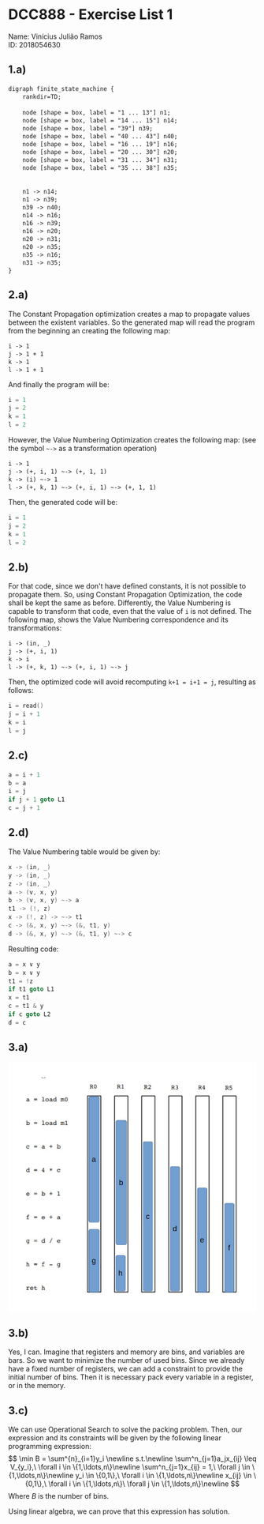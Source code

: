 # DCC888 - Exercise List 1

Name: Vinícius Julião Ramos\
ID: 2018054630

## 1.a)

```graphviz
digraph finite_state_machine {
    rankdir=TD;

    node [shape = box, label = "1 ... 13"] n1;
    node [shape = box, label = "14 ... 15"] n14;
    node [shape = box, label = "39"] n39;
    node [shape = box, label = "40 ... 43"] n40;
    node [shape = box, label = "16 ... 19"] n16;
    node [shape = box, label = "20 ... 30"] n20;
    node [shape = box, label = "31 ... 34"] n31;
    node [shape = box, label = "35 ... 38"] n35;
    

    n1 -> n14;
    n1 -> n39;
    n39 -> n40;
    n14 -> n16;
    n16 -> n39;
    n16 -> n20;
    n20 -> n31;
    n20 -> n35;
    n35 -> n16;
    n31 -> n35;
}
```


## 2.a)
The Constant Propagation optimization creates a map to propagate values between
the existent variables.
So the generated map will read the program from the beginning an creating the
following map:
```
i -> 1
j -> 1 + 1
k -> 1
l -> 1 + 1
```
And finally the program will be:
```cpp
i = 1
j = 2
k = 1
l = 2
```
However, the Value Numbering Optimization creates the following map:
(see the symbol `~->` as a transformation operation)
```
i -> 1
j -> (+, i, 1) ~-> (+, 1, 1)
k -> (i) ~-> 1
l -> (+, k, 1) ~-> (+, i, 1) ~-> (+, 1, 1)
```
Then, the generated code will be:
```cpp
i = 1
j = 2
k = 1
l = 2
```

## 2.b)
For that code, since we don't have defined constants, it is not possible to
propagate them.
So, using Constant Propagation Optimization, the code shall be kept the same
as before.
Differently, the Value Numbering is capable to transform that code, even that
the value of `i` is not defined.
The following map, shows the Value Numbering correspondence and its
transformations:
```
i -> (in, _)
j -> (+, i, 1)
k -> i
l -> (+, k, 1) ~-> (+, i, 1) ~-> j
```
Then, the optimized code will avoid recomputing `k+1 = i+1 = j`, resulting as
follows:
```cpp
i = read()
j = i + 1
k = i
l = j
```

## 2.c)
```cpp
a = i + 1
b = a
i = j
if j + 1 goto L1
c = j + 1
```

## 2.d)
The Value Numbering table would be given by:
```cpp
x -> (in, _)
y -> (in, _)
z -> (in, _)
a -> (v, x, y)
b -> (v, x, y) ~-> a
t1 -> (!, z)
x -> (!, z) -> ~-> t1
c -> (&, x, y) ~-> (&, t1, y)
d -> (&, x, y) ~-> (&, t1, y) ~-> c
```
Resulting code:
```cpp
a = x ∨ y
b = x ∨ y
t1 = !z
if t1 goto L1
x = t1
c = t1 & y
if c goto L2
d = c
```

## 3.a)
![3a](./ex1/3a.jpg)

## 3.b)
Yes, I can.
Imagine that registers and memory are bins, and variables are bars.
So we want to minimize the number of used bins.
Since we already have a fixed number of registers, we can add a constraint to provide the initial
number of bins.
Then it is necessary pack every variable in a register, or in the memory.

## 3.c)
We can use Operational Search to solve the packing problem.
Then, our expression and its constraints will be given by the following linear
programming expression:
$$
\min B = \sum^{n}_{i=1}y_i \newline
s.t.\newline
\sum^n_{j=1}a_jx_{ij} \leq V_{y_i},\ \forall i \in \{1,\ldots,n\}\newline
\sum^n_{j=1}x_{ij} = 1,\ \forall j \in \{1,\ldots,n\}\newline
y_i \in \{0,1\},\  \forall i \in \{1,\ldots,n\}\newline
x_{ij} \in \{0,1\},\ \forall i \in \{1,\ldots,n\}\ \forall j \in \{1,\ldots,n\}\newline
$$
Where $B$ is the number of bins.

Using linear algebra, we can prove that this expression has solution.
